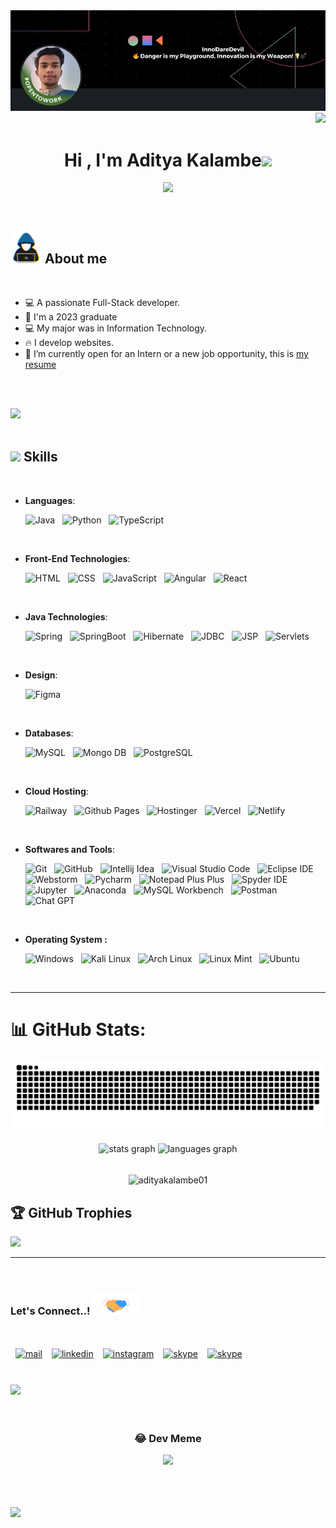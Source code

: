 <img src="images/profile/ProfilePic.png">
<br>
<div align="right">
  <img src="https://profile-counter.glitch.me/adityakalambe01/count.svg?"  />
</div>
<h1 align="center"><b>Hi , I'm Aditya Kalambe</b><img src="https://media.giphy.com/media/hvRJCLFzcasrR4ia7z/giphy.gif" width="35"></h1>

<p align="center"> 
  <img src="https://readme-typing-svg.herokuapp.com?font=Time+New+Roman&color=cyan&size=25&center=true&vCenter=true&width=600&height=100&lines=<>+I'm+InnoDareDevil,;Danger+is+my+Playground,;Innovation+is+my+Weapon!,;A+passionate+Full-Stack+Developer,;Done+3+internships,;Computer+Science+and+Engineering+Student,;Active+Learner,;Love+to+learn+new+stuffs..</>">
</p>

<br>

## <picture><img src = "https://github.com/0xAbdulKhalid/0xAbdulKhalid/raw/main/assets/mdImages/about_me.gif" width = 50px></picture> **About me**

[//]: # (<picture> <img align="right" src="https://github.com/0xAbdulKhalid/0xAbdulKhalid/raw/main/assets/mdImages/Right_Side.gif" width = 250px></picture>)

<br>

- 💻 A passionate Full-Stack developer.
- 🎒 I'm a 2023 graduate
- 💻 My major was in Information Technology.
- 🔥 I develop websites.
- 👀 I’m currently open for an Intern or a new job opportunity, this is [my resume](https://drive.google.com/file/d/1yEKV5RS9KTauoIRoMXyE81GxF85eAeRm/view?usp=sharing)


<br><br>

<img src="https://user-images.githubusercontent.com/73097560/115834477-dbab4500-a447-11eb-908a-139a6edaec5c.gif"><br><br>

## <img src="https://media2.giphy.com/media/QssGEmpkyEOhBCb7e1/giphy.gif?cid=ecf05e47a0n3gi1bfqntqmob8g9aid1oyj2wr3ds3mg700bl&rid=giphy.gif" width ="25"><b> Skills</b>
<br>

<p align="center">

- **Languages**:

    ![Java](https://img.shields.io/badge/java-%23ED8B00.svg?&style=for-the-badge&logo=java&logoColor=white) &nbsp;
    ![Python](https://img.shields.io/badge/Python%20-%2314354C.svg?style=for-the-badge&logo=python&logoColor=white) &nbsp;
    ![TypeScript](https://img.shields.io/badge/typescript%20-3178C6.svg?style=for-the-badge&logo=typescript&logoColor=white) &nbsp;

<br>   

- **Front-End Technologies**:

  ![HTML](https://img.shields.io/badge/html_5%20-%23E34F26.svg?&style=for-the-badge&logo=html5&logoColor=white) &nbsp;
  ![CSS](https://img.shields.io/badge/css_3%20-%231572B6.svg?&style=for-the-badge&logo=css3&logoColor=white) &nbsp;
  ![JavaScript](https://img.shields.io/badge/javascript%20-F7DF1E.svg?&style=for-the-badge&logo=javascript&logoColor=white) &nbsp;
  ![Angular](https://img.shields.io/badge/angular%20-red.svg?&style=for-the-badge&logo=angular&logoColor=white) &nbsp;
  ![React](https://img.shields.io/badge/react%20-61DAFB.svg?&style=for-the-badge&logo=react&logoColor=white) &nbsp;

<br>
    
- **Java Technologies**:

   ![Spring](https://img.shields.io/badge/spring%20-%6DB33F.svg?&style=for-the-badge&logo=spring&logoColor=white) &nbsp;
   ![SpringBoot](https://img.shields.io/badge/spring_boot%20-%6DB33F.svg?&style=for-the-badge&logo=springboot&logoColor=white) &nbsp;
   ![Hibernate](https://img.shields.io/badge/hibernate%20-gray.svg?&style=for-the-badge&logo=hibernate&logoColor=white) &nbsp;
   ![JDBC](https://img.shields.io/badge/jdbc%20-%23ED8B00.svg?&style=for-the-badge&logo=jdbc&logoColor=white) &nbsp;
   ![JSP](https://img.shields.io/badge/jsp%20-%23ED8B00.svg?&style=for-the-badge&logo=jsp&logoColor=white) &nbsp;
   ![Servlets](https://img.shields.io/badge/Servlets%20-%23ED8B00.svg?&style=for-the-badge&logo=servlets&logoColor=white) &nbsp;

<br>

- **Design**:

    ![Figma](https://img.shields.io/badge/figma%20-%23F24E1E.svg?&style=for-the-badge&logo=figma&logoColor=white) &nbsp;
  
<br>

- **Databases**:

    ![MySQL](https://img.shields.io/badge/mysql-4479A1.svg?&style=for-the-badge&logo=mysql&logoColor=white) &nbsp;
    ![Mongo DB](https://img.shields.io/badge/mongodb-47A248.svg?&style=for-the-badge&logo=mongodb&logoColor=white) &nbsp;
    ![PostgreSQL](https://img.shields.io/badge/postgre_sql-4169E1.svg?&style=for-the-badge&logo=postgresql&logoColor=white) &nbsp;
    
<br>

- **Cloud Hosting**:

  ![Railway](https://img.shields.io/badge/railway-0B0D0E.svg?style=for-the-badge&logo=railway&logoColor=white) &nbsp;
  ![Github Pages](https://img.shields.io/badge/github_pages-%23121011.svg?style=for-the-badge&logo=github&logoColor=white) &nbsp;
  ![Hostinger](https://img.shields.io/badge/hostinger-673DE6.svg?style=for-the-badge&logo=hostinger&logoColor=white) &nbsp;
  ![Vercel](https://img.shields.io/badge/vercel-000000.svg?style=for-the-badge&logo=vercel&logoColor=white) &nbsp;
  ![Netlify](https://img.shields.io/badge/netlify-00C7B7.svg?style=for-the-badge&logo=netlify&logoColor=white) &nbsp;
  
<br>

- **Softwares and Tools**:

    ![Git](https://img.shields.io/badge/git-%23F05033.svg?style=for-the-badge&logo=git&logoColor=white) &nbsp;
    ![GitHub](https://img.shields.io/badge/github-%23121011.svg?style=for-the-badge&logo=github&logoColor=white) &nbsp;
    ![Intellij Idea](https://img.shields.io/badge/intellij_idea-000000.svg?style=for-the-badge&logo=intellijidea&logoColor=white) &nbsp;
    ![Visual Studio Code](https://img.shields.io/badge/Visual%20Studio%20Code-0078d7.svg?style=for-the-badge&logo=visual-studio-code&logoColor=white) &nbsp;
    ![Eclipse IDE](https://img.shields.io/badge/eclipse_ide-2C2255.svg?style=for-the-badge&logo=eclipseide&logoColor=white) &nbsp;
    ![Webstorm](https://img.shields.io/badge/webstorm-000000.svg?style=for-the-badge&logo=webstorm&logoColor=white) &nbsp;
    ![Pycharm](https://img.shields.io/badge/pycharm-000000.svg?style=for-the-badge&logo=pycharm&logoColor=white) &nbsp;
    ![Notepad Plus Plus](https://img.shields.io/badge/notepad++-90E59A.svg?style=for-the-badge&logo=notepadplusplus&logoColor=white) &nbsp;
    ![Spyder IDE](https://img.shields.io/badge/spyder_ide-FF0000.svg?style=for-the-badge&logo=spyderide&logoColor=white) &nbsp;
    ![Jupyter](https://img.shields.io/badge/jupyter-F37626.svg?style=for-the-badge&logo=jupyter&logoColor=white) &nbsp;
    ![Anaconda](https://img.shields.io/badge/anaconda-44A833.svg?style=for-the-badge&logo=anaconda&logoColor=white) &nbsp;
    ![MySQL Workbench](https://img.shields.io/badge/MySQL_workbench-1E93D9.svg?style=for-the-badge&logo=blockbench&logoColor=white) &nbsp;
    ![Postman](https://img.shields.io/badge/postman-FF6C37.svg?style=for-the-badge&logo=postman&logoColor=white) &nbsp;
    ![Chat GPT](https://img.shields.io/badge/chat_gpt-412991.svg?style=for-the-badge&logo=openai&logoColor=white) &nbsp;

<br>

- **Operating System :**

    ![Windows](https://img.shields.io/badge/windows-0078D4.svg?style=for-the-badge&logo=windows&logoColor=white) &nbsp;
    ![Kali Linux](https://img.shields.io/badge/kali_linux-557C94.svg?style=for-the-badge&logo=kalilinux&logoColor=white) &nbsp;
    ![Arch Linux](https://img.shields.io/badge/arch_linux-1793D1.svg?style=for-the-badge&logo=archlinux&logoColor=white) &nbsp;
    ![Linux Mint](https://img.shields.io/badge/linux_mint-87CF3E.svg?style=for-the-badge&logo=linuxmint&logoColor=white) &nbsp;
    ![Ubuntu](https://img.shields.io/badge/ubuntu-E95420.svg?style=for-the-badge&logo=ubuntu&logoColor=white) &nbsp;


</p>
<br>

-----

# 📊 GitHub Stats:
<div align="center">

<img src="https://raw.githubusercontent.com/adityakalambe01/adityakalambe01/output/snake.svg" alt="Snake animation" />

###

  <img src="https://github-readme-stats.vercel.app/api?username=adityakalambe01&hide_title=false&hide_rank=false&show_icons=true&include_all_commits=true&count_private=true&disable_animations=false&theme=dracula&locale=en&hide_border=false&order=1" height="150px" alt="stats graph" /> 
  
  <img src="https://github-readme-stats.vercel.app/api/top-langs?username=adityakalambe01&locale=en&hide_title=false&layout=compact&card_width=320&langs_count=6&theme=dracula&hide_border=false&order=2" height="150px" alt="languages graph" />
  <br>
  <br>
  <p align="center"><img align="center" src="https://github-readme-streak-stats.herokuapp.com/?user=adityakalambe01&theme=dracula&hide_border=false" alt="adityakalambe01"/></p>
</div>

###

## 🏆 GitHub Trophies
![](https://github-profile-trophy.vercel.app/?username=adityakalambe01&theme=radical&no-frame=false&no-bg=true&margin-w=4)




-----

<br>
<h3><b> Let's Connect..!</b><img src="https://github.com/0xAbdulKhalid/0xAbdulKhalid/raw/main/assets/mdImages/handshake.gif" width ="80"></h3>
<br>



<table style="width: 100%;">
    <tr style="border: 1px solid transparent !important;">
        <td  style="border: 1px solid transparent !important;">
            <a href="mailto:adityakalambe20@gmail.com" target="_blank">
                <img src="https://img.shields.io/badge/Gmail-D14836?style=for-the-badge&logo=gmail&logoColor=white" alt=mail style="margin-bottom: 5px;" />
            </a>
        </td>
        <td  style="border: 1px solid transparent !important;">
            <a href="https://www.linkedin.com/in/adityakalambe/" target="_blank">
                <img src="https://img.shields.io/badge/linkedin-%230077B5.svg?style=for-the-badge&logo=linkedin&logoColor=white" alt=linkedin style="margin-bottom: 5px;"/>
            </a>
        </td>
        <td  style="border: 1px solid transparent !important;">
            <a href="https://www.instagram.com/adityakalambe01/" target="_blank">
                <img src="https://img.shields.io/badge/instagram-E4405F.svg?style=for-the-badge&logo=instagram&logoColor=white" alt=instagram style="margin-bottom: 5px;"/>
            </a>
        </td>
        <td  style="border: 1px solid transparent !important;">
            <a href="https://join.skype.com/invite/xSsk4fU0CFk2" target="_blank">
                <img src="https://img.shields.io/badge/skype-00AFF0.svg?style=for-the-badge&logo=skype&logoColor=white" alt=skype style="margin-bottom: 5px;"/>
            </a>
        </td>
        <td style="border: 1px solid transparent !important;">
            <a href="https://wa.me/918669738983?text=Hello%20Aditya,%20I'm%20(your%20name)%20contacted%20you%20from%20github." target="_blank">
                <img src="https://img.shields.io/badge/whatsapp-25D366.svg?style=for-the-badge&logo=whatsapp&logoColor=white" alt=skype style="margin-bottom: 5px;"/>
            </a>
        </td>
    </tr>
    
</table>











<br>
<img src="https://user-images.githubusercontent.com/73097560/115834477-dbab4500-a447-11eb-908a-139a6edaec5c.gif">
<br>
<br><br>


<div align="center">
    <h3>😂 Dev Meme </h3>
    <img src='https://randommeme-five.vercel.app/' style="height: 400px;"/>
</div>

<br><br><br>
<img src="https://user-images.githubusercontent.com/73097560/115834477-dbab4500-a447-11eb-908a-139a6edaec5c.gif">
<br>


